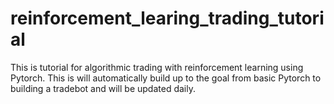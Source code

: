 # reinforcement_learing_trading_tutorial
This is tutorial for algorithmic trading with reinforcement learning using Pytorch. This is will automatically build up to the goal from basic Pytorch to building a tradebot and will be updated daily.
